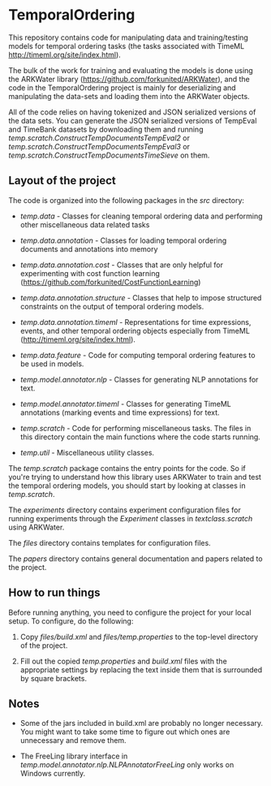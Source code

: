 # TemporalOrdering #

This repository contains code for manipulating data and
training/testing models for temporal ordering tasks (the
tasks associated with TimeML http://timeml.org/site/index.html).

The bulk of the work for training and evaluating the models 
is done using the ARKWater library 
(https://github.com/forkunited/ARKWater), and the code 
in the TemporalOrdering project is mainly for deserializing and 
manipulating the data-sets and loading them into the 
ARKWater objects. 

All of the code relies on having tokenized and JSON serialized versions of the
data sets.  You can generate the JSON serialized versions of TempEval
and TimeBank datasets by downloading them and running 
*temp.scratch.ConstructTempDocumentsTempEval2* or 
*temp.scratch.ConstructTempDocumentsTempEval3* or
*temp.scratch.ConstructTempDocumentsTimeSieve* 
on them.

## Layout of the project ##

The code is organized into the following packages in the *src* directory:

* *temp.data* - Classes for cleaning temporal ordering data and performing
other miscellaneous data related tasks

* *temp.data.annotation* - Classes for loading temporal ordering documents and
annotations into memory

* *temp.data.annotation.cost* - Classes that are only helpful for experimenting
with cost function learning (https://github.com/forkunited/CostFunctionLearning)

* *temp.data.annotation.structure* - Classes that help to impose structured
constraints on the output of temporal ordering models.

* *temp.data.annotation.timeml* - Representations for time expressions, events,
and other temporal ordering objects especially from TimeML 
(http://timeml.org/site/index.html).

* *temp.data.feature* - Code for computing temporal ordering features to be
used in models.

* *temp.model.annotator.nlp* - Classes for generating NLP annotations for
text.

* *temp.model.annotator.timeml* - Classes for generating TimeML annotations
(marking events and time expressions) for text.

* *temp.scratch* - Code for performing miscellaneous tasks.  The files in this
directory contain the main functions where the code starts running.

* *temp.util* - Miscellaneous utility classes.

The *temp.scratch* package contains the entry points for the code. 
So if you're trying
to understand how this library uses ARKWater 
to train and test the temporal ordering
models, you should start by looking at classes in *temp.scratch*.

The *experiments* directory contains experiment configuration files for 
running experiments through the *Experiment* classes in *textclass.scratch* 
using ARKWater.

The *files* directory contains templates for configuration files.

The *papers* directory contains general documentation and papers related to the 
project.

## How to run things ##

Before running anything, you need to configure the project for your local 
setup.  To configure, do the following:

1.  Copy *files/build.xml* and *files/temp.properties* to the top-level directory
of the project. 

2.  Fill out the copied *temp.properties* and *build.xml* files with the 
appropriate settings by replacing the text inside them that is surrounded by 
square brackets.

## Notes ##

* Some of the jars included in build.xml are probably no longer necessary.  You might
want to take some time to figure out which ones are unnecessary and remove them.

* The FreeLing library interface in *temp.model.annotator.nlp.NLPAnnotatorFreeLing* 
only works on Windows currently.